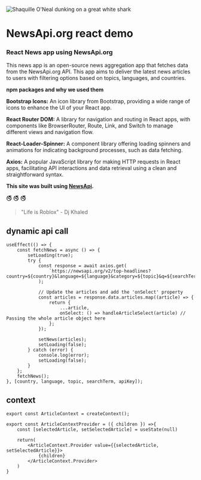 ![Shaquille O'Neal dunking on a great white shark](https://e1.pxfuel.com/desktop-wallpaper/374/223/desktop-wallpaper-cool-shark-great-white-shark-shark-fish-tiger-shark-lamnidae.jpg)

# NewsApi.org react demo
### React News app using NewsApi.org

This news app is an open-source news aggregation app that fetches data from the NewsApi.org API. This app aims to deliver the latest news articles to users with filtering options based on topics, languages, and countries.

**npm packages and why we used them**

**Bootstrap Icons:** An icon library from Bootstrap, providing a wide range of icons to enhance the UI of your React app.

**React Router DOM:** A library for navigation and routing in React apps, with components like BrowserRouter, Route, Link, and Switch to manage different views and navigation flow.

**React-Loader-Spinner:** A component library offering loading spinners and animations for indicating background processes, such as data fetching.

**Axios:** A popular JavaScript library for making HTTP requests in React apps, facilitating API interactions and data retrieval using a clean and straightforward syntax.

**This site was built using [NewsApi](https://newsapi.org/).**

:no_smoking:	:no_smoking:	:no_smoking:

 >"Life is Roblox" -  Dj Khaled 


## dynamic api call
```
useEffect(() => {
    const fetchNews = async () => {
        setLoading(true);
        try {
            const response = await axios.get(
                `https://newsapi.org/v2/top-headlines?country=${country}&language=${language}&category=${topic}&q=${searchTerm}&apiKey=${apiKey}`
            );

            // Update the articles and add the 'onSelect' property
            const articles = response.data.articles.map((article) => {
                return {
                    ...article,
                    onSelect: () => handleArticleSelect(article) // Passing the whole article object here
                };
            });

            setNews(articles);
            setLoading(false);
        } catch (error) {
            console.log(error);
            setLoading(false);
        }
    };
    fetchNews();
}, [country, language, topic, searchTerm, apiKey]);
```
## context 
```
export const ArticleContext = createContext();

export const ArticleContextProvider = ({ children }) =>{
    const [selectedArticle, setSelectedArticle] = useState(null)

    return(
        <ArticleContext.Provider value={{selectedArticle, setSelectedArticle}}>
            {children}
        </ArticleContext.Provider>
    )
}
```
